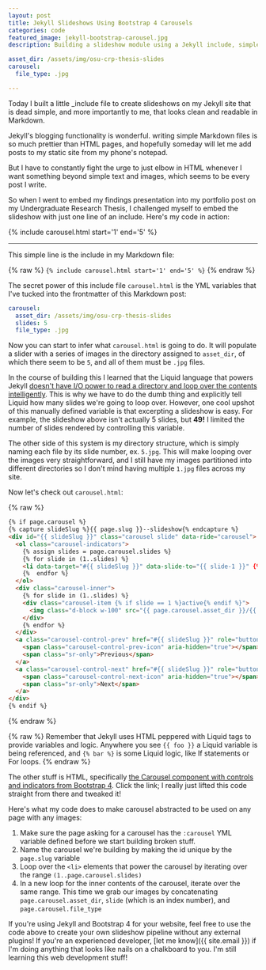 ```yaml
---
layout: post
title: Jekyll Slideshows Using Bootstrap 4 Carousels
categories: code
featured_image: jekyll-bootstrap-carousel.jpg
description: Building a slideshow module using a Jekyll include, simple Bootstrap, and simple images. No plugins!

asset_dir: /assets/img/osu-crp-thesis-slides
carousel:
  file_type: .jpg

---
```


Today I built a little _include file to create slideshows on my Jekyll site that is dead simple, and more importantly to me, that looks clean and readable in Markdown.

Jekyll's blogging functionality is wonderful. writing simple Markdown files is so much prettier than HTML pages, and hopefully someday will let me add posts to my static site from my phone's notepad.

But I have to constantly fight the urge to just elbow in HTML whenever I want something beyond simple text and images, which seems to be every post I write.

So when I went to embed my findings presentation into my portfolio post on my Undergraduate Research Thesis, I challenged myself to embed the slideshow with just one line of an include. Here's my code in action:

{% include carousel.html start='1' end='5' %}

---
This simple line is the include in my Markdown file:

{% raw %}
`{% include carousel.html start='1' end='5' %}`
{% endraw %}

The secret power of this include file `carousel.html` is the YML variables that I've tucked into the frontmatter of this Markdown post:

```yml
carousel:
  asset_dir: /assets/img/osu-crp-thesis-slides
  slides: 5
  file_type: .jpg
```

Now you can start to infer what `carousel.html` is going to do. It will populate a slider with a series of images in the directory assigned to `asset_dir`, of which there seem to be `5`, and all of them must be `.jpg` files.

In the course of building this I learned that the Liquid language that powers Jekyll [doesn't have I/O power to read a directory and loop over the contents intelligently](https://stackoverflow.com/questions/17446472/how-to-list-files-in-a-directory-with-liquid/31885127). This is why we have to do the dumb thing and explicitly tell Liquid how many slides we're going to loop over. However, one cool upshot of this manually defined variable is that excerpting a slideshow is easy. For example, the slideshow above isn't actually 5 slides, but **49!** I limited the number of slides rendered by controlling this variable.

The other side of this system is my directory structure, which is simply naming each file by its slide number, ex. `5.jpg`. This will make looping over the images very straightforward, and I still have my images partitioned into different directories so I don't mind having multiple `1.jpg` files across my site.

Now let's check out `carousel.html`:

{% raw %}
```html
{% if page.carousel %}
{% capture slideSlug %}{{ page.slug }}--slideshow{% endcapture %}
<div id="{{ slideSlug }}" class="carousel slide" data-ride="carousel">
  <ol class="carousel-indicators">
    {% assign slides = page.carousel.slides %}
    {% for slide in (1..slides) %}
    <li data-target="#{{ slideSlug }}" data-slide-to="{{ slide-1 }}" {% if slide == 1 %}class="active"{% endif %}></li>
    {%  endfor %}
  </ol>
  <div class="carousel-inner">
    {% for slide in (1..slides) %}
    <div class="carousel-item {% if slide == 1 %}active{% endif %}">
      <img class="d-block w-100" src="{{ page.carousel.asset_dir }}/{{ slide }}{{ page.carousel.file_type }}" alt="{{ page.title }} Slideshow: Page {{ forloop.index }}">
    </div>
    {% endfor %}
  </div>
  <a class="carousel-control-prev" href="#{{ slideSlug }}" role="button" data-slide="prev">
    <span class="carousel-control-prev-icon" aria-hidden="true"></span>
    <span class="sr-only">Previous</span>
  </a>
  <a class="carousel-control-next" href="#{{ slideSlug }}" role="button" data-slide="next">
    <span class="carousel-control-next-icon" aria-hidden="true"></span>
    <span class="sr-only">Next</span>
  </a>
</div>
{% endif %}
```
{% endraw %}

{% raw %}
Remember that Jekyll uses HTML peppered with Liquid tags to provide variables and logic. Anywhere you see `{{ foo }}` a Liquid variable is being referenced, and `{% bar %}` is some Liquid logic, like If statements or For loops.
{% endraw %}

The other stuff is HTML, specifically [the Carousel component with controls and indicators from Bootstrap 4](https://getbootstrap.com/docs/4.0/components/carousel/#with-indicators). Click the link; I really just lifted this code straight from there and tweaked it!

Here's what my code does to make carousel abstracted to be used on any page with any images:
  1. Make sure the page asking for a carousel has the `:carousel` YML variable defined before we start building broken stuff.
  2. Name the carousel we're building by making the id unique by the `page.slug` variable
  3. Loop over the `<li>` elements that power the carousel by iterating over the range `(1..page.carousel.slides)`
  4. In a new loop for the inner contents of the carousel, iterate over the same range. This time we grab our images by concatenating `page.carousel.asset_dir`, `slide` (which is an index number), and `page.carousel.file_type`

If you're using Jekyll and Bootstrap 4 for your website, feel free to use the code above to create your own slideshow pipeline without any external plugins! If you're an experienced developer, [let me know]({{ site.email }}) if I'm doing anything that looks like nails on a chalkboard to you. I'm still learning this web development stuff!
